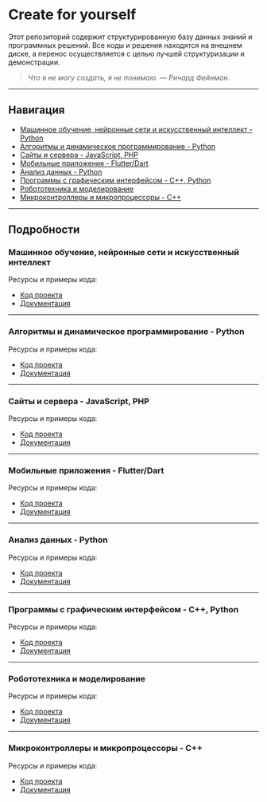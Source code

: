 # Create for yourself

Этот репозиторий содержит структурированную базу данных знаний и программных решений. Все коды и решения находятся на внешнем диске, а перенос осуществляется с целью лучшей структуризации и демонстрации.

> *Что я не могу создать, я не понимаю. — Ричард Фейнман.*

---

## Навигация

* [Машинное обучение, нейронные сети и искусственный интеллект - Python](#машинное-обучение-нейронные-сети-и-искусственный-интеллект)
* [Алгоритмы и динамическое программирование - Python](#алгоритмы-и-динамическое-программирование---python)
* [Сайты и сервера - JavaScript, PHP](#сайты-и-сервера---javascript-php)
* [Мобильные приложения - Flutter/Dart](#мобильные-приложения---flutterdart)
* [Анализ данных - Python](#анализ-данных---python)
* [Программы с графическим интерфейсом - C++, Python](#программы-с-графическим-интерфейсом---c-python)
* [Робототехника и моделирование](#робототехника-и-моделирование)
* [Микроконтроллеры и микропроцессоры - C++](#микроконтроллеры-и-микропроцессоры---c)

---

## Подробности

### Машинное обучение, нейронные сети и искусственный интеллект

Ресурсы и примеры кода:
* [Код проекта](/ml_nn_ai)
* [Документация](/ml_nn_ai/readme.md)

---

### Алгоритмы и динамическое программирование - Python

Ресурсы и примеры кода:
* [Код проекта](/algorithms_dp)
* [Документация](/algorithms_dp/readme.md)

---

### Сайты и сервера - JavaScript, PHP

Ресурсы и примеры кода:
* [Код проекта](/websites_servers)
* [Документация](/websites_servers/readme.md)

---

### Мобильные приложения - Flutter/Dart

Ресурсы и примеры кода:
* [Код проекта](/mobile_app)
* [Документация](/mobile_app/readme.md)

---

### Анализ данных - Python

Ресурсы и примеры кода:
* [Код проекта](/data_analysis)
* [Документация](/data_analysis/readme.md)

---

### Программы с графическим интерфейсом - C++, Python

Ресурсы и примеры кода:
* [Код проекта](/gui_app)
* [Документация](/gui_app/readme.md)

---

### Робототехника и моделирование

Ресурсы и примеры кода:
* [Код проекта](/robotics_simulation)
* [Документация](/robotics_simulation/readme.md)

---

### Микроконтроллеры и микропроцессоры - C++

Ресурсы и примеры кода:
* [Код проекта](/microcontrollers)
* [Документация](/microcontrollers/readme.md)
